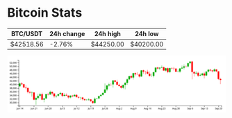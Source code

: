 # Bitcoin Stats

BTC/USDT|24h change|24h high|24h low|
|---|---|---|---|
|$42518.56|-2.76%|$44250.00|$40200.00|

<img src="./chart.svg">
